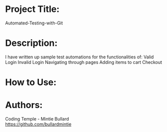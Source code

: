 # Project Title:
 Automated-Testing-with-Git

# Description:
I have written up sample test automations for the functionalities of:
Valid Login
Invalid Login
Navigating through pages
Adding items to cart
Checkout

# How to Use:


# Authors:
Coding Temple - Mintie Bullard                 
https://github.com/bullardmintie
